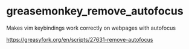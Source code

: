 # greasemonkey_remove_autofocus
Makes vim keybindings work correctly on webpages with autofocus

https://greasyfork.org/en/scripts/27631-remove-autofocus
